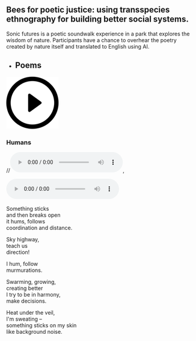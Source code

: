 ## Bees for poetic justice: using transspecies ethnography for building better social systems.

Sonic futures is a poetic soundwalk experience in a park that explores the wisdom of nature. Participants have a chance to overhear the poetry created by nature itself and translated to English using AI.



- ## Poems

![](docs/assets/play-button.png)

### Humans

//![Audio](docs/assets/poem1.mp3),

<audio controls>
  <source src="docs/assets/poem1.mp3" type="audio/mp3">
</audio>

Something sticks  
and then breaks open  
it hums, follows  
	coordination and distance. 

Sky highway,  
		teach us  
direction! 

I hum, follow  
murmurations. 

Swarming, growing,  
creating better  
I try to be in harmony,  
	make decisions.

Heat under the veil,  
I'm sweating –   
something sticks on my skin  
like background noise.   


